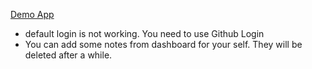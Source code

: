 
[Demo App](https://playtomic.feyz.cf)
- default login is not working. You need to use Github Login
- You can add some notes from dashboard for your self. They will be deleted after a while.
